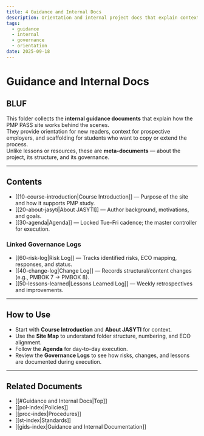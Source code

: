 ```yaml
---
title: 4 Guidance and Internal Docs
description: Orientation and internal project docs that explain context, structure, and control for Project PASS PMP.
tags:
  - guidance
  - internal
  - governance
  - orientation
date: 2025-09-18
---
```

# Guidance and Internal Docs

## BLUF
This folder collects the **internal guidance documents** that explain how the PMP PASS site works behind the scenes.  
They provide orientation for new readers, context for prospective employers, and scaffolding for students who want to copy or extend the process.  
Unlike lessons or resources, these are **meta-documents** — about the project, its structure, and its governance.

---
## Contents
- [[10-course-introduction|Course Introduction]] — Purpose of the site and how it supports PMP study.  
- [[20-about-jasyti|About JASYTI]] — Author background, motivations, and goals.  
- [[30-agenda|Agenda]] — Locked Tue–Fri cadence; the master controller for execution.  

### Linked Governance Logs
- [[60-risk-log|Risk Log]] — Tracks identified risks, ECO mapping, responses, and status.  
- [[40-change-log|Change Log]] — Records structural/content changes (e.g., PMBOK 7 → PMBOK 8).  
- [[50-lessons-learned|Lessons Learned Log]] — Weekly retrospectives and improvements.

---

## How to Use
- Start with **Course Introduction** and **About JASYTI** for context.  
- Use the **Site Map** to understand folder structure, numbering, and ECO alignment.  
- Follow the **Agenda** for day-to-day execution.  
- Review the **Governance Logs** to see how risks, changes, and lessons are documented during execution.  

---
## Related Documents
- [[#Guidance and Internal Docs|Top]]
- [[pol-index|Policies]]
- [[proc-index|Procedures]]
- [[st-index|Standards]]
- [[gids-index|Guidance and Internal Documentation]]
